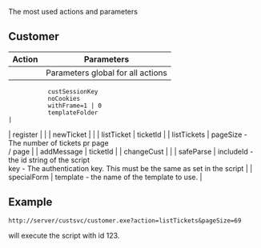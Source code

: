 <properties date="2016-06-24"
/>

The most used actions and parameters

Customer
--------

| Action      | Parameters                                                               |
|-------------|--------------------------------------------------------------------------|
|             | Parameters global for all actions                                        
               custSessionKey                                                            
               noCookies                                                                 
               withFrame=1 | 0                                                           
               templateFolder                                                            |
| register    |                                                                          |
| newTicket   |                                                                          |
| listTicket  | ticketId                                                                 |
| listTickets | pageSize - The number of tickets pr page                                 
               / page                                                                    |
| addMessage  | ticketId                                                                 |
| changeCust  |                                                                          |
| safeParse   | includeId - the id string of the script                                  
               key - The authentication key. This must be the same as set in the script  |
| specialForm | template - the name of the template to use.                              |

Example
-------

`http://server/custsvc/customer.exe?action=listTickets&pageSize=69`

will execute the script with id 123.
